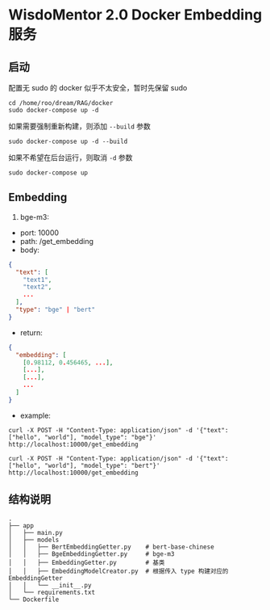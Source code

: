 # WisdoMentor 2.0 Docker Embedding 服务

## 启动

配置无 sudo 的 docker 似乎不太安全，暂时先保留 sudo

``` shell
cd /home/roo/dream/RAG/docker
sudo docker-compose up -d
```

如果需要强制重新构建，则添加 `--build` 参数

``` shell
sudo docker-compose up -d --build
```

如果不希望在后台运行，则取消 `-d` 参数

``` shell
sudo docker-compose up
```

## Embedding

1. bge-m3:

  - port: 10000
  - path: /get_embedding
  - body: 

  ``` json
  {
    "text": [
      "text1",
      "text2",
      ...
    ],
    "type": "bge" | "bert"
  }
  ```

  - return:

  ``` json
  {
    "embedding": [
      [0.98112, 0.456465, ...],
      [...],
      [...],
      ...
    ]
  }
  ```

  - example:

  ``` shell
  curl -X POST -H "Content-Type: application/json" -d '{"text": ["hello", "world"], "model_type": "bge"}' http://localhost:10000/get_embedding
  ```

  ``` shell
  curl -X POST -H "Content-Type: application/json" -d '{"text": ["hello", "world"], "model_type": "bert"}' http://localhost:10000/get_embedding
  ```

## 结构说明

``` shell
.
├── app
│   ├── main.py
│   ├── models
│   │   ├── BertEmbeddingGetter.py    # bert-base-chinese
│   │   ├── BgeEmbeddingGetter.py     # bge-m3
│   │   ├── EmbeddingGetter.py        # 基类
│   │   ├── EmbeddingModelCreator.py  # 根据传入 type 构建对应的 EmbeddingGetter
│   │   └── __init__.py
│   └── requirements.txt
└── Dockerfile
```
